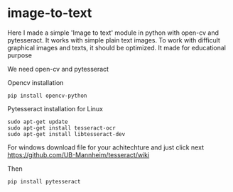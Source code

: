# image-to-text
Here I made a simple 'Image to text' module in python with open-cv and pytesseract. It works with simple plain text images. To work with difficult graphical images and texts, it should be optimized. It made for educational purpose

We need open-cv and pytesseract

Opencv installation
```
pip install opencv-python
```

Pytesseract installation for Linux
```
sudo apt-get update
sudo apt-get install tesseract-ocr
sudo apt-get install libtesseract-dev
```

For windows download file for your achitechture and just click next
https://github.com/UB-Mannheim/tesseract/wiki

Then 
```
pip install pytesseract
```
